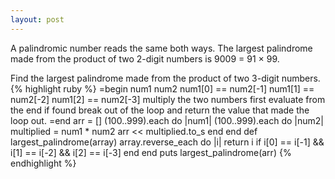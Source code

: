 ```yaml
---
layout: post
---
```

A palindromic number reads the same both ways. The largest palindrome made from the product of two 2-digit numbers is 9009 = 91 × 99.

Find the largest palindrome made from the product of two 3-digit numbers.
{% highlight ruby %}
=begin
num1
num2
num1[0] == num2[-1]
num1[1] == num2[-2]
num1[2] == num2[-3]
multiply the two numbers first
evaluate from the end
if found break out of the loop and return the value that made the loop out.
=end
arr = []
(100..999).each do |num1|
	(100..999).each do |num2|
		multiplied = num1 * num2
		arr << multiplied.to_s
	end
end
def largest_palindrome(array)
	array.reverse_each do |i|
		return i if i[0] == i[-1] && i[1] == i[-2] && i[2] == i[-3]
	end
end
puts largest_palindrome(arr)
{% endhighlight %}
